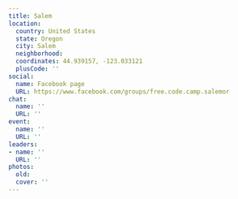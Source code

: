 ```yaml
---
title: Salem
location:
  country: United States
  state: Oregon
  city: Salem
  neighborhood: 
  coordinates: 44.939157, -123.033121
  plusCode: ''
social:
  name: Facebook page
  URL: https://www.facebook.com/groups/free.code.camp.salemor
chat:
  name: ''
  URL: ''
event:
  name: ''
  URL: ''
leaders:
- name: ''
  URL: ''
photos:
  old: 
  cover: ''
---
```

